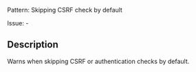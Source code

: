 Pattern: Skipping CSRF check by default

Issue: -

## Description

Warns when skipping CSRF or authentication checks by default.